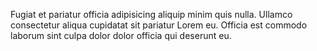 Fugiat et pariatur officia adipisicing aliquip minim quis nulla. Ullamco consectetur aliqua cupidatat sit pariatur Lorem eu. Officia est commodo laborum sint culpa dolor dolor officia qui deserunt eu.
